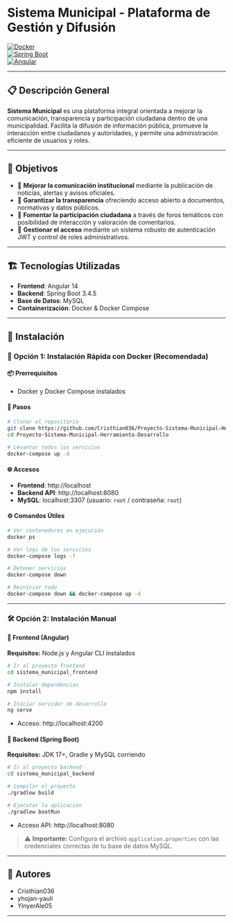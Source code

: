 # Sistema Municipal - Plataforma de Gestión y Difusión

[![Docker](https://img.shields.io/badge/Docker-Ready-blue?logo=docker)](https://docker.com)  
[![Spring Boot](https://img.shields.io/badge/Spring%20Boot-3.4.5-green?logo=spring)](https://spring.io/projects/spring-boot)  
[![Angular](https://img.shields.io/badge/Angular-14-red?logo=angular)](https://angular.io)

---

## 📋 Descripción General

**Sistema Municipal** es una plataforma integral orientada a mejorar la comunicación, transparencia y participación ciudadana dentro de una municipalidad. Facilita la difusión de información pública, promueve la interacción entre ciudadanos y autoridades, y permite una administración eficiente de usuarios y roles.

---

## 🎯 Objetivos

- 📢 **Mejorar la comunicación institucional** mediante la publicación de noticias, alertas y avisos oficiales.
- 🧾 **Garantizar la transparencia** ofreciendo acceso abierto a documentos, normativas y datos públicos.
- 🤝 **Fomentar la participación ciudadana** a través de foros temáticos con posibilidad de interacción y valoración de comentarios.
- 🔐 **Gestionar el acceso** mediante un sistema robusto de autenticación JWT y control de roles administrativos.

---

## 🏗️ Tecnologías Utilizadas

- **Frontend**: Angular 14
- **Backend**: Spring Boot 3.4.5
- **Base de Datos**: MySQL
- **Containerización**: Docker & Docker Compose

---

## 🚀 Instalación

### 🔁 Opción 1: Instalación Rápida con Docker (Recomendada)

#### 📦 Prerrequisitos
- Docker y Docker Compose instalados

#### 🧪 Pasos

```bash
# Clonar el repositorio
git clone https://github.com/Cristhian036/Proyecto-Sistema-Municipal-Herramienta-Desarrollo.git
cd Proyecto-Sistema-Municipal-Herramienta-Desarrollo

# Levantar todos los servicios
docker-compose up -d
```

#### 🌐 Accesos

- **Frontend**: http://localhost
- **Backend API**: http://localhost:8080
- **MySQL**: localhost:3307 (usuario: `root` / contraseña: `root`)

#### ⚙️ Comandos Útiles

```bash
# Ver contenedores en ejecución
docker ps

# Ver logs de los servicios
docker-compose logs -f

# Detener servicios
docker-compose down

# Reiniciar todo
docker-compose down && docker-compose up -d
```

---

### 🛠️ Opción 2: Instalación Manual

#### 📌 Frontend (Angular)

**Requisitos:** Node.js y Angular CLI instalados

```bash
# Ir al proyecto frontend
cd sistema_municipal_frontend

# Instalar dependencias
npm install

# Iniciar servidor de desarrollo
ng serve
```

- Acceso: http://localhost:4200

#### 📌 Backend (Spring Boot)

**Requisitos:** JDK 17+, Gradle y MySQL corriendo

```bash
# Ir al proyecto backend
cd sistema_municipal_backend

# Compilar el proyecto
./gradlew build

# Ejecutar la aplicación
./gradlew bootRun
```

- Acceso API: http://localhost:8080

> ⚠️ **Importante:** Configura el archivo `application.properties` con las credenciales correctas de tu base de datos MySQL.

---

## 👥 Autores

- Cristhian036
- yhojan-yauli
- YinyerAle05

---

